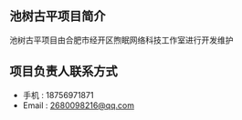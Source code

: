 ## 池树古平项目简介
池树古平项目由合肥市经开区煦眠网络科技工作室进行开发维护 
 
 
## 项目负责人联系方式
- 手机  :  18756971871
- Email : 2680098216@qq.com
